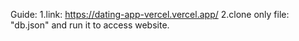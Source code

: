 Guide:
  1.link: https://dating-app-vercel.vercel.app/
  2.clone only file: "db.json" and run it to access website.
